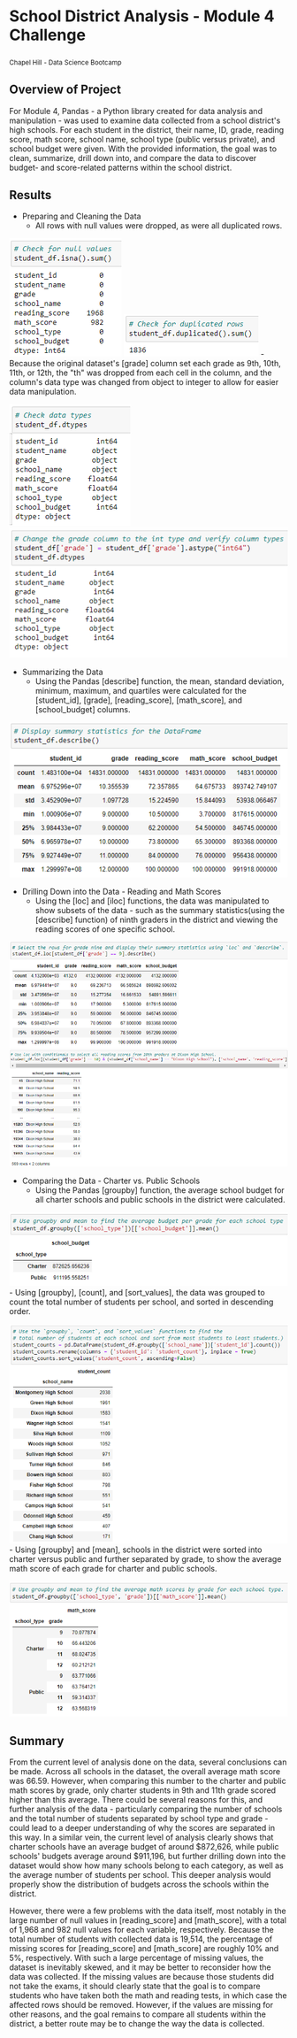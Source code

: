 # School District Analysis - Module 4 Challenge
<sub>Chapel Hill - Data Science Bootcamp</sub>

## Overview of Project
For Module 4, Pandas - a Python library created for data analysis and manipulation - was used to examine data collected from a school district's high schools. For each student in the district, their name, ID, grade, reading score, math score, school name, school type (public versus private), and school budget were given. With the provided information, the goal was to clean, summarize, drill down into, and compare the data to discover budget- and score-related patterns within the school district.

## Results
- Preparing and Cleaning the Data
    - All rows with null values were dropped, as were all duplicated rows.

![Null values in the dataset](/Resources/sum_null.png)
![Number of duplicated rows](/Resources/sum_duplicated.png)
    - Because the original dataset's [grade] column set each grade as 9th, 10th, 11th, or 12th, the "th" was dropped from each cell in the column, and the column's data type was changed from object to integer to allow for easier data manipulation.

![Original data types](/Resources/dtypes_original.png)
![Modified data types](/Resources/dtypes_modified.png)
- Summarizing the Data
    - Using the Pandas [describe] function, the mean, standard deviation, minimum, maximum, and quartiles were calculated for the [student_id], [grade], [reading_score], [math_score], and [school_budget] columns.

![Summary statistics](/Resources/describe.png)
- Drilling Down into the Data - Reading and Math Scores
    - Using the [loc] and [iloc] functions, the data was manipulated to show subsets of the data - such as the summary statistics(using the [describe] function) of ninth graders in the district and viewing the reading scores of one specific school.

![Ninth grade summary statistics](/Resources/describe_grade9.png)
![Dixon High School's reading scores](/Resources/dixon_reading.png)
- Comparing the Data - Charter vs. Public Schools
    - Using the Pandas [groupby] function, the average school budget for all charter schools and public schools in the district were calculated.

![Average budget per school type](/Resources/school_type_budget.png)
    - Using [groupby], [count], and [sort_values], the data was grouped to count the total number of students per school, and sorted in descending order.

![Student count per school](/Resources/student_count.png)
    - Using [groupby] and [mean], schools in the district were sorted into charter versus public and further separated by grade, to show the average math score of each grade for charter and public schools.

![Charter and public math scores by grade](/Resources/school_type_grade_math_score.png)

## Summary
From the current level of analysis done on the data, several conclusions can be made. Across all schools in the dataset, the overall average math score was 66.59. However, when comparing this number to the charter and public math scores by grade, only charter students in 9th and 11th grade scored higher than this average. There could be several reasons for this, and further analysis of the data - particularly comparing the number of schools and the total number of students separated by school type and grade - could lead to a deeper understanding of why the scores are separated in this way. In a similar vein, the current level of analysis clearly shows that charter schools have an average budget of around $872,626, while public schools' budgets average around $911,196, but further drilling down into the dataset would show how many schools belong to each category, as well as the average number of students per school. This deeper analysis would properly show the distribution of budgets across the schools within the district.

However, there were a few problems with the data itself, most notably in the large number of null values in [reading_score] and [math_score], with a total of 1,968 and 982 null values for each variable, respectively. Because the total number of students with collected data is 19,514, the percentage of missing scores for [reading_score] and [math_score] are roughly 10% and 5%, respectively. With such a large percentage of missing values, the dataset is inevitably skewed, and it may be better to reconsider how the data was collected. If the missing values are because those students did not take the exams, it should clearly state that the goal is to compare students who have taken both the math and reading tests, in which case the affected rows should be removed. However, if the values are missing for other reasons, and the goal remains to compare all students within the district, a better route may be to change the way the data is collected.
